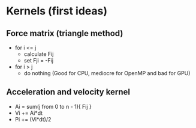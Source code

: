 # Kernels (first ideas)
## Force matrix (triangle method)
- for i <= j
    - calculate Fij
    - set Fji = -Fij
- for i > j
    - do nothing (Good for CPU, mediocre for OpenMP and bad for GPU)

## Acceleration and velocity kernel
- Ai = sum(j from 0 to n - 1){ Fij }
- Vi += Ai\*dt
- Pi += (Vi\*dt)/2
